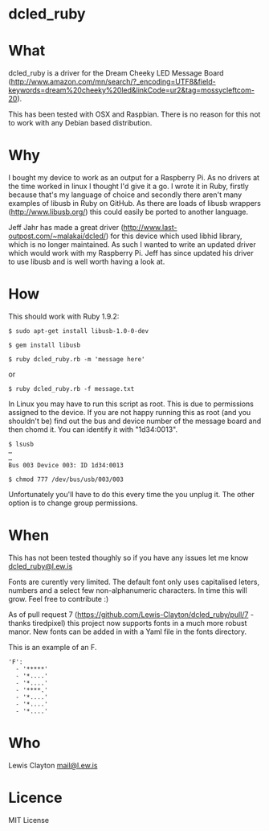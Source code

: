 dcled_ruby
==========

What
==========
dcled_ruby is a driver for the Dream Cheeky LED Message Board (http://www.amazon.com/mn/search/?_encoding=UTF8&field-keywords=dream%20cheeky%20led&linkCode=ur2&tag=mossycleftcom-20).

This has been tested with OSX and Raspbian. There is no reason for this not to work with any Debian based distribution.

Why
==========
I bought my device to work as an output for a Raspberry Pi. As no drivers at the time worked in linux I thought I'd give it a go. I wrote it in Ruby, firstly because that's my language of choice and secondly there aren't many examples of libusb in Ruby on GitHub. As there are loads of libusb wrappers (http://www.libusb.org/) this could easily be ported to another language.

Jeff Jahr has made a great driver (http://www.last-outpost.com/~malakai/dcled/) for this device which used libhid library, which is no longer maintained. As such I wanted to write an updated driver which would work with my Raspberry Pi. Jeff has since updated his driver to use libusb and is well worth having a look at.


How
==========
This should work with Ruby 1.9.2:

	$ sudo apt-get install libusb-1.0-0-dev

	$ gem install libusb

	$ ruby dcled_ruby.rb -m 'message here'

or

	$ ruby dcled_ruby.rb -f message.txt

In Linux you may have to run this script as root. This is due to permissions assigned to the device. If you are not happy running this as root (and you shouldn't be) find out the bus and device number of the message board and then chomd it. You can identify it with "1d34:0013".

	$ lsusb
	…
	…
	Bus 003 Device 003: ID 1d34:0013

	$ chmod 777 /dev/bus/usb/003/003

Unfortunately you'll have to do this every time the you unplug it. The other option is to change group permissions.

When
==========
This has not been tested thoughly so if you have any issues let me know dcled_ruby@l.ew.is

Fonts are curently very limited. The default font only uses capitalised leters, numbers and a select few non-alphanumeric characters. In time this will grow. Feel free to contribute :) 

As of pull request 7 (https://github.com/Lewis-Clayton/dcled_ruby/pull/7 - thanks tiredpixel) this project now supports fonts in a much more robust manor. New fonts can be added in with a Yaml file in the fonts directory.

This is an example of an F.

	'F':
	  - '*****'
	  - '*....'
	  - '*....'
	  - '****.'
	  - '*....'
	  - '*....'
	  - '*....'


Who
==========

Lewis Clayton mail@l.ew.is

Licence
==========

MIT License

